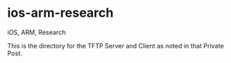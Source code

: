 # ios-arm-research
iOS, ARM, Research

This is the directory for the TFTP Server and Client as noted in that Private Post.
